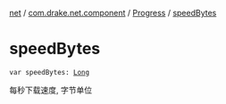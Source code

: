 [net](../../index.md) / [com.drake.net.component](../index.md) / [Progress](index.md) / [speedBytes](./speed-bytes.md)

# speedBytes

`var speedBytes: `[`Long`](https://kotlinlang.org/api/latest/jvm/stdlib/kotlin/-long/index.html)

每秒下载速度, 字节单位

